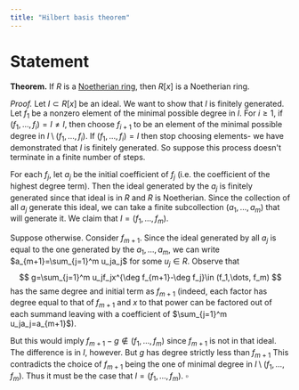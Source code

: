```yaml
---
title: "Hilbert basis theorem"
---
```


# Statement
**Theorem.** If $R$ is a [Noetherian ring](<notes/ntpy/Definitions/Ring theory/Noetherian ring.md>), then $R[x]$ is a Noetherian ring.

_Proof._ Let $I\subset R[x]$ be an ideal. We want to show that $I$ is finitely generated. Let $f_1$ be a nonzero element of the minimal possible degree in $I$. For $i\geq 1$, if $(f_1,\dots,f_i)=I\neq I$, then choose $f_{i+1}$ to be an element of the minimal possible degree in $I\setminus (f_1,\dots,f_i)$. If $(f_1,\dots,f_i)=I$ then stop choosing elements- we have demonstrated that $I$ is finitely generated. So suppose this process doesn't terminate in a finite number of steps.

For each $f_j$, let $a_j$ be the initial coefficient of $f_j$ (i.e. the coefficient of the highest degree term). Then the ideal generated by the $a_j$ is finitely generated since that ideal is in $R$ and $R$ is Noetherian. Since the collection of all $a_j$ generate this ideal, we can take a finite subcollection $(a_1,\dots,a_m)$ that will generate it. We claim that $I=(f_1,\dots,f_m)$. 

Suppose otherwise. Consider $f_{m+1}$. Since the ideal generated by all $a_j$ is equal to the one generated by the $a_1,\dots,a_m$, we can write $a_{m+1}=\sum_{j=1}^m u_ja_j$ for some $u_j\in R$. Observe that 
$$
g=\sum_{j=1}^m u_jf_jx^{\deg f_{m+1}-\deg f_j}\in (f_1,\dots, f_m)
$$
has the same degree and initial term as $f_{m+1}$ (indeed, each factor has degree equal to that of $f_{m+1}$ and $x$ to that power can be factored out of each summand leaving with a coefficient of $\sum_{j=1}^m u_ja_j=a_{m+1}$). 

But this would imply $f_{m+1}-g\notin (f_1,\dots,f_m)$ since $f_{m+1}$ is not in that ideal. The difference is in $I$, however. But $g$ has degree strictly less than $f_{m+1}$ This contradicts the choice of $f_{m+1}$ being the one of minimal degree in $I\setminus (f_1,\dots,f_m)$. Thus it must be the case that $I=(f_1,\dots,f_m)$. $\square$
